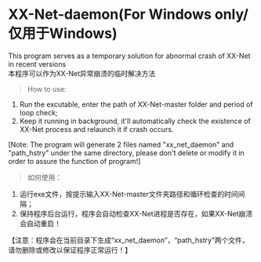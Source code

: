 # XX-Net-daemon(For Windows only/仅用于Windows)

This program serves as a temporary solution for abnormal crash of XX-Net in recent versions
</br>本程序可以作为XX-Net异常崩溃的临时解决方法

> How to use: 

1) Run the excutable, enter the path of XX-Net-master folder and period of loop check;
2) Keep it running in background, it'll automatically check the existence of XX-Net process and relaunch it if crash occurs.

[Note: The program will generate 2 files named "xx_net_daemon" and "path_hstry" under the same directory, please don't delete or modify it in order to assure the function of program!]



> 如何使用：

1) 运行exe文件，按提示输入XX-Net-master文件夹路径和循环检查的时间间隔；
2) 保持程序后台运行，程序会自动检查XX-Net进程是否存在，如果XX-Net崩溃会自动重启！

【注意：程序会在当前目录下生成“xx_net_daemon”，“path_hstry”两个文件，请勿删除或修改以保证程序正常运行！】
